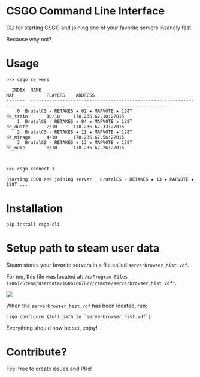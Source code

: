 # CSGO Command Line Interface

CLI for starting CSGO and joining one of your favorite servers insanely fast.

Because why not?

# Usage

```
>>> csgo servers

  INDEX  NAME                                                                        MAP            PLAYERS    ADDRESS
-------  --------------------------------------------------------------------------  -------------  ---------  -------------------
    0  BrutalCS - RETAKES ★ 02 ★ MAPVOTE ★ 128T                                    de_train       10/10     178.236.67.18:27015
    1  BrutalCS - RETAKES ★ 04 ★ MAPVOTE ★ 128T                                    de_dust2       2/10      178.236.67.33:27015
    2  BrutalCS - RETAKES ★ 11 ★ MAPVOTE ★ 128T                                    de_mirage      4/10      178.236.67.56:27015
    3  BrutalCS - RETAKES ★ 13 ★ MAPVOTE ★ 128T                                    de_nuke        0/10      178.236.67.26:27015



>>> csgo connect 3

Starting CSGO and joining server   BrutalCS - RETAKES ★ 13 ★ MAPVOTE ★ 128T ...
````

# Installation
```
pip install csgo-cli
```


# Setup path to steam user data

Steam stores your favorite servers in a file called `serverbrowser_hist.vdf`. 

For me, this file was located at:
```/c/Program Files (x86)/Steam/userdata/160616678/7/remote/serverbrowser_hist.vdf"```.

![](src/csgo_configure.png)

When the `serverbrowser_hist.vdf` has been located, run: 
```
csgo configure {full_path_to_`serverbrowser_hist.vdf`}
```

Everything should now be set, enjoy!

# Contribute?
Feel free to create issues and PRs!
